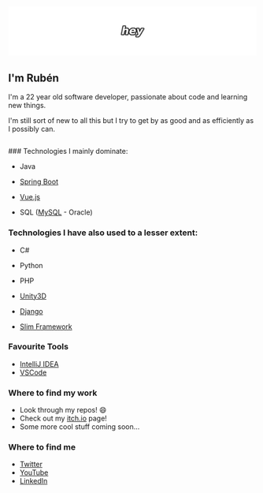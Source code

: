 ![header](https://github.com/benchi99/benchi99/blob/main/images/_header.png?raw=true)

## I'm Rubén

I'm a 22 year old software developer, passionate about code and learning new things.

I'm still sort of new to all this but I try to get by as good and as efficiently as I possibly can.

<p style="display: flex; flex-direction: row;">
    <div>
### Technologies I mainly dominate:

- Java
- [Spring Boot](https://spring.io/)
- [Vue.js](https://vuejs.org/)
- SQL ([MySQL](https://www.mysql.com/) - Oracle)
    </div>

    <div>
### Technologies I have also used to a lesser extent:

- C#
- Python
- PHP
- [Unity3D](https://unity.com/)
- [Django](https://www.djangoproject.com/)
- [Slim Framework](https://www.slimframework.com/)

    </div>
</p>




### Favourite Tools

- [IntelliJ IDEA](https://www.jetbrains.com/idea/)
- [VSCode](https://code.visualstudio.com/)

### Where to find my work 

- Look through my repos! 😄
- Check out my [itch.io](https://benchi99.itch.io/) page!
- Some more cool stuff coming soon... 

### Where to find me

- [Twitter](https://twitter.com/benchi99)
- [YouTube](https://www.youtube.com/channel/UCnbqvh0ZpxVo-WSvY3QivSA)
- [LinkedIn](https://www.linkedin.com/in/rub%C3%A9n-bermejo-romero/)